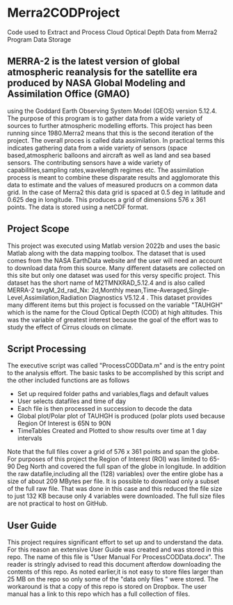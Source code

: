 # Merra2CODProject
Code used to Extract and Process Cloud Optical Depth Data from Merra2 Program Data Storage
## MERRA-2 is the latest version of global atmospheric reanalysis for the satellite era produced by NASA Global Modeling and Assimilation Office (GMAO)
using the Goddard Earth Observing System Model (GEOS) version 5.12.4. The purpose of this program is to gather data from a wide variety of sources to
further atmospheric modelling efforts. This project has been running since 1980.Merra2 means that this is the second iteration of the project. The overall proces is 
called data assimilation. In practical terms this indicates gathering data from a wide variety of sensors (space based,atmospheric balloons and aircraft as well as 
land and sea based sensors.
The contributing sensors have a wide variety of capabilities,sampling rates,wavelength regimes etc. The assimilation process is meant to combine these disparate results
and agglomorate this data to estimate and the values of measured producrs on a common data grid. In the case of Merra2 this data grid is spaced at 0.5 deg in latitude and
0.625 deg in longitude. This produces a grid of dimensions  576 x 361 points. The data is stored using a netCDF format.
## Project Scope
This project was executed using Matlab version 2022b and uses the basic Matlab along with the data mapping toolbox. The dataset that is used comes from the NASA EarthData website
anf the user will need an account to download data from this source. Many different datasets are collected on this site but only one dataset was used for this versy specific project.
This dataset has the short name of M2TMNXRAD_5.12.4 and is also called MERRA-2 tavgM_2d_rad_Nx: 2d,Monthly mean,Time-Averaged,Single-Level,Assimilation,Radiation Diagnostics V5.12.4 .
This dataset provides many different items but this project is focussed on the variable "TAUHGH" which is the name for the Cloud Optical Depth (COD) at high altitudes. This was the variable
of greatest interest because the goal of the effort was to study the effect of Cirrus clouds on climate.
## Script Processing
The executive script was called "ProcessCODData.m" and is the entry point to the analysis effort. The basic tasks to be accomplished by this script and the other included functions are as follows
+ Set up required folder paths and variables,flags and default values
+ User selects datafiles and time of day
+ Each file is then processed in succession to decode the data
+ Global plot/Polar plot of TAUHGH is produced (polar plots used because Region Of Interest is 65N to 90N
+ TimeTables Created and Plotted to show results over time at 1 day intervals

Note that the full files cover a grid of 576 x 361 points and span the globe. For purposes of this project the Region of Interest (ROI)
was limited to 65-90 Deg North and covered the full span of the globe in longitude. In addition the raw datafile,including all the (128) variables) over the entire globe
has a size of about 209 MBytes per file. It is possible to download only a subset of the full raw file. That was done in this case and this reduced the file size to just 132 KB 
because only 4 variables were downloaded. The full size files are not practical to host on GitHub.

## User Guide
This project requires significant effort to set up and to understand the data. For this reason an extensive User Guide was created and was stored in this repo.
The name of this file is "User Manual For ProcessCODData.docx". The reader is stringly advised to read this document afterdow downloading the contents of this repo.
As noted earlier,it is not easy to store files larger than 25 MB on the repo so only some of the "data only files " were stored. The workaround is that a copy of this repo is stored on
Dropbox. The user manual has a link to this repo which has a full collection of files.

 

  

